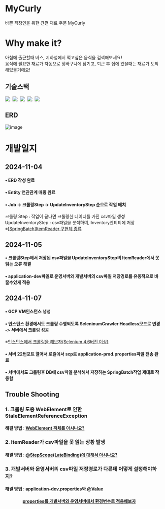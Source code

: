# MyCurly
바쁜 직장인을 위한 간편 재료 주문 MyCurly

# Why make it?
아침에 출근할때 버스, 지하철에서 먹고싶은 음식을 검색해보세요!</br>
음식에 필요한 재료가 자동으로 장바구니에 담기고, 퇴근 후 집에 왔을때는 재료가 도착해있을거에요!

## 기술스택
<p>
  <img src="https://img.shields.io/badge/-SpringBoot-blue"/>&nbsp
  <img src="https://img.shields.io/badge/-JPA-red"/>&nbsp
  <img src="https://img.shields.io/badge/-H2-violet"/>&nbsp
  <img src="https://img.shields.io/badge/-MySQL-yellow"/>&nbsp
  <img src="https://img.shields.io/badge/-SpringBatch-green"/>&nbsp
</p>

## ERD
![image](https://github.com/user-attachments/assets/050e4b0b-becf-4920-8203-e64438c1b6a8)

# 개발일지
## 2024-11-04
#### • ERD 작성 완료
#### • Entity 연관관계 매핑 완료
#### • Job -> 크롤링Step -> UpdateInventoryStep 순으로 작업 배치</br>
   크롤링 Step : 작업이 끝나면 크롤링한 데이터를 가진 csv파일 생성</br>
   UpdateInventoryStep : csv파일을 분석하여, Inventory엔티티에 저장</br>
   ※<a href="https://dldnwls009.tistory.com/24">[SpringBatch]ItemReader 구현체 종류</a>

## 2024-11-05
#### • 크롤링Step에서 저장된 csv파일을 UpdateInventoryStep의 ItemReader에서 못읽는 오류 해결 
#### • application-dev파일로 운영서버와 개발서버의 csv파일 저장경로를 유동적으로 바꿀수있게 적용

## 2024-11-07
#### • GCP VM인스턴스 생성
#### • 인스턴스 환경에서도 크롤링 수행되도록 SeleninumCrawler Headless모드로 변경 -> 서버에서 크롤링 성공
※<a href="https://dldnwls009.tistory.com/31">인스턴스에서 크롤링을 해보자(Selenium 4.6버전 이상)</a>
#### • 서버 22번포트 열어서 로컬에서 scp로 application-prod.properties파일 전송 완료
#### • 서버에서도 크롤링후 DB에 csv파일 분석해서 저장하는 SpringBatch작업 제대로 작동함

## Trouble Shooting
### 1. 크롤링 도중 WebElement로 인한 StaleElementReferenceException
#### 해결 방법 : <a href="https://dldnwls009.tistory.com/27">WebElement 객체를 아시나요?</a>

### 2. ItemReader가 csv파일을 못 읽는 상황 발생
#### 해결 방법 : <a href="https://dldnwls009.tistory.com/28">@StepScope(LateBinding)에 대해서 아시나요?</a>

### 3. 개발서버와 운영서버의 csv파일 저장경로가 다른데 어떻게 설정해야하지?
#### 해결 방법 : <a href="https://dldnwls009.tistory.com/29">application-dev.properties와 @Value</a> 
#### &nbsp;&nbsp;&nbsp;&nbsp;&nbsp;&nbsp;&nbsp;&nbsp;&nbsp;&nbsp;&nbsp;&nbsp;&nbsp;&nbsp;&nbsp;&nbsp;&nbsp;<a href="https://dldnwls009.tistory.com/30">properties를 개발서버와 운영서버에서 환경변수로 적용해보자</a>
